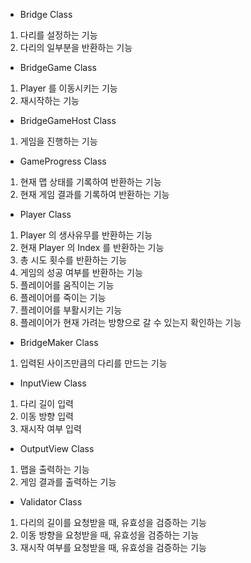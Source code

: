 - Bridge Class
1. 다리를 설정하는 기능
2. 다리의 일부분을 반환하는 기능

- BridgeGame Class
1. Player 를 이동시키는 기능
2. 재시작하는 기능

- BridgeGameHost Class
1. 게임을 진행하는 기능

- GameProgress Class
1. 현재 맵 상태를 기록하여 반환하는 기능
2. 현재 게임 결과를 기록하여 반환하는 기능

- Player Class
1. Player 의 생사유무를 반환하는 기능
2. 현재 Player 의 Index 를 반환하는 기능
3. 총 시도 횟수를 반환하는 기능
4. 게임의 성공 여부를 반환하는 기능
5. 플레이어를 움직이는 기능
6. 플레이어를 죽이는 기능
7. 플레이어를 부활시키는 기능
8. 플레이어가 현재 가려는 방향으로 갈 수 있는지 확인하는 기능

- BridgeMaker Class
1. 입력된 사이즈만큼의 다리를 만드는 기능

- InputView Class
1. 다리 길이 입력
2. 이동 방향 입력
3. 재시작 여부 입력

- OutputView Class
1. 맵을 출력하는 기능
2. 게임 결과를 출력하는 기능

- Validator Class
1. 다리의 길이를 요청받을 때, 유효성을 검증하는 기능
2. 이동 방향을 요청받을 때, 유효성을 검증하는 기능
3. 재시작 여부를 요청받을 때, 유효성을 검증하는 기능